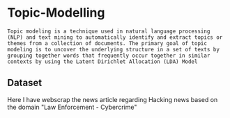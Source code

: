 # Topic-Modelling
    Topic modeling is a technique used in natural language processing (NLP) and text mining to automatically identify and extract topics or themes from a collection of documents. The primary goal of topic modeling is to uncover the underlying structure in a set of texts by grouping together words that frequently occur together in similar contexts by using the Latent Dirichlet Allocation (LDA) Model 
## Dataset
  Here I have webscrap the news article regarding Hacking news based on the domain "Law Enforcement - Cybercrime" 
